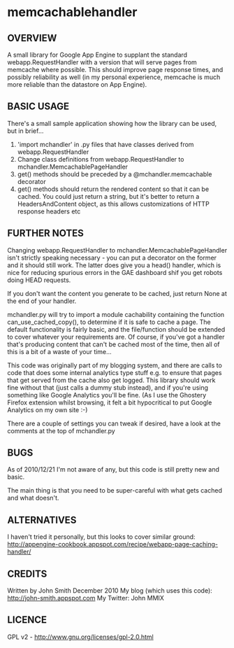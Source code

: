 memcachablehandler
==================

OVERVIEW
--------

A small library for Google App Engine to supplant the standard
webapp.RequestHandler with a version that will serve pages
from memcache where possible.  This should improve page response
times, and possibly reliability as well (in my personal experience,
memcache is much more reliable than the datastore on App Engine).

BASIC USAGE
-----------

There's a small sample application showing how the library can be
used, but in brief...

1. 'import mchandler' in .py files that have classes derived from
   webapp.RequestHandler
2. Change class definitions from webapp.RequestHandler to 
   mchandler.MemcachablePageHandler
3. get() methods should be preceded by a @mchandler.memcachable
   decorator
4. get() methods should return the rendered content so that it
   can be cached.  You could just return a string, but it's better
   to return a HeadersAndContent object, as this allows
   customizations of HTTP response headers etc

FURTHER NOTES
-------------

Changing webapp.RequestHandler to mchandler.MemcachablePageHandler
isn't strictly speaking necessary - you can put a decorator on the
former and it should still work.  The latter does give you a
head() handler, which is nice for reducing spurious errors in the
GAE dashboard shif you get robots doing HEAD requests.

If you don't want the content you generate to be cached, just
return None at the end of your handler.

mchandler.py will try to import a module cachability containing
the function can_use_cached_copy(), to determine if it is safe
to cache a page.  The default functionality is fairly basic, and
the file/function should be extended to cover whatever your
requirements are.  Of course, if you've got a handler that's
producing content that can't be cached most of the time, then
all of this is a bit of a waste of your time...

This code was originally part of my blogging system, and there
are calls to code that does some internal analytics type stuff
e.g. to ensure that pages that get served from the cache also
get logged.  This library should work fine without that (just calls
a dummy stub instead), and if you're using something like Google
Analytics you'll be fine.  (As I use the Ghostery Firefox
extension whilst browsing, it felt a bit hypocritical to put
Google Analytics on my own site :-)

There are a couple of settings you can tweak if desired, have
a look at the comments at the top of mchandler.py

BUGS
----

As of 2010/12/21 I'm not aware of any, but this code is still
pretty new and basic.

The main thing is that you need to be super-careful with what
gets cached and what doesn't.

ALTERNATIVES
------------

I haven't tried it personally, but this looks to cover similar ground:
http://appengine-cookbook.appspot.com/recipe/webapp-page-caching-handler/

CREDITS
-------

Written by John Smith December 2010
My blog (which uses this code): http://john-smith.appspot.com
My Twitter: John MMIX

LICENCE
-------
GPL v2 - http://www.gnu.org/licenses/gpl-2.0.html


